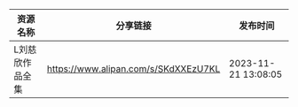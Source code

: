 | 资源名称     | 分享链接                                 | 发布时间                |
| -------- | ------------------------------------ | ------------------- |
| L刘慈欣作品全集 | https://www.alipan.com/s/SKdXXEzU7KL | 2023-11-21 13:08:05 |
